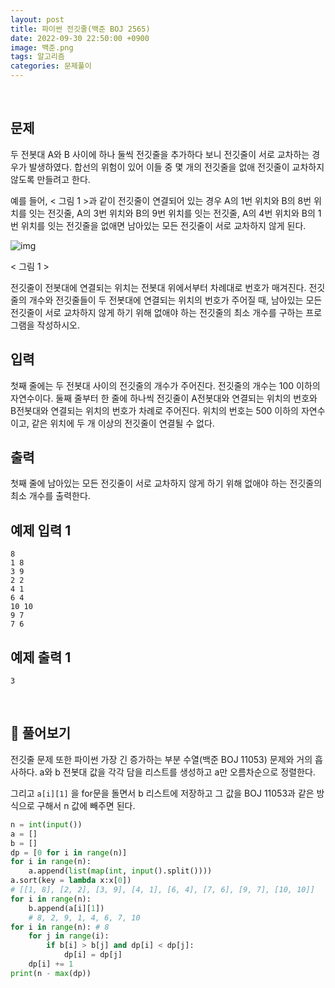 ```yaml
---
layout: post
title: 파이썬 전깃줄(백준 BOJ 2565)
date: 2022-09-30 22:50:00 +0900
image: 백준.png
tags: 알고리즘
categories: 문제풀이
---
```


<br>

## 문제

두 전봇대 A와 B 사이에 하나 둘씩 전깃줄을 추가하다 보니 전깃줄이 서로 교차하는 경우가 발생하였다. 합선의 위험이 있어 이들 중 몇 개의 전깃줄을 없애 전깃줄이 교차하지 않도록 만들려고 한다.

예를 들어, < 그림 1 >과 같이 전깃줄이 연결되어 있는 경우 A의 1번 위치와 B의 8번 위치를 잇는 전깃줄, A의 3번 위치와 B의 9번 위치를 잇는 전깃줄, A의 4번 위치와 B의 1번 위치를 잇는 전깃줄을 없애면 남아있는 모든 전깃줄이 서로 교차하지 않게 된다.

![img](https://upload.acmicpc.net/d90221dd-eb80-419f-bdfb-5dd4ebac23af/-/preview/)

< 그림 1 >

전깃줄이 전봇대에 연결되는 위치는 전봇대 위에서부터 차례대로 번호가 매겨진다. 전깃줄의 개수와 전깃줄들이 두 전봇대에 연결되는 위치의 번호가 주어질 때, 남아있는 모든 전깃줄이 서로 교차하지 않게 하기 위해 없애야 하는 전깃줄의 최소 개수를 구하는 프로그램을 작성하시오.

## 입력

첫째 줄에는 두 전봇대 사이의 전깃줄의 개수가 주어진다. 전깃줄의 개수는 100 이하의 자연수이다. 둘째 줄부터 한 줄에 하나씩 전깃줄이 A전봇대와 연결되는 위치의 번호와 B전봇대와 연결되는 위치의 번호가 차례로 주어진다. 위치의 번호는 500 이하의 자연수이고, 같은 위치에 두 개 이상의 전깃줄이 연결될 수 없다.

## 출력

첫째 줄에 남아있는 모든 전깃줄이 서로 교차하지 않게 하기 위해 없애야 하는 전깃줄의 최소 개수를 출력한다.

## 예제 입력 1 

```
8
1 8
3 9
2 2
4 1
6 4
10 10
9 7
7 6
```

## 예제 출력 1 

```
3
```

<br>

## 📝 풀어보기

전깃줄 문제 또한 파이썬 가장 긴 증가하는 부분 수열(백준 BOJ 11053) 문제와 거의 흡사하다. a와 b 전봇대 값을 각각 담을 리스트를 생성하고 a만 오름차순으로 정렬한다.

그리고 `a[i][1]` 을  for문을 돌면서 b 리스트에 저장하고 그 값을 BOJ 11053과 같은 방식으로 구해서 n 값에 빼주면 된다.

``` python
n = int(input())
a = []
b = []
dp = [0 for i in range(n)]
for i in range(n):
    a.append(list(map(int, input().split())))
a.sort(key = lambda x:x[0])
# [[1, 8], [2, 2], [3, 9], [4, 1], [6, 4], [7, 6], [9, 7], [10, 10]]
for i in range(n):
    b.append(a[i][1])
    # 8, 2, 9, 1, 4, 6, 7, 10
for i in range(n): # 8
    for j in range(i): 
        if b[i] > b[j] and dp[i] < dp[j]:
            dp[i] = dp[j]
    dp[i] += 1
print(n - max(dp))
```

